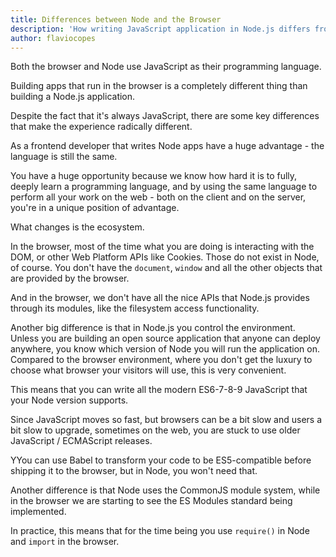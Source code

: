 ```yaml
---
title: Differences between Node and the Browser
description: 'How writing JavaScript application in Node.js differs from programming for the Web inside the browser'
author: flaviocopes
---
```


Both the browser and Node use JavaScript as their programming language.

Building apps that run in the browser is a completely different thing than building a Node.js application.

Despite the fact that it's always JavaScript, there are some key differences that make the experience radically different.

As a frontend developer that writes Node apps have a huge advantage - the language is still the same.

You have a huge opportunity because we know how hard it is to fully, deeply learn a programming language, and by using the same language to perform all your work on the web - both on the client and on the server, you're in a unique position of advantage.

What changes is the ecosystem.

In the browser, most of the time what you are doing is interacting with the DOM, or other Web Platform APIs like Cookies. Those do not exist in Node, of course. You don't have the `document`, `window` and all the other objects that are provided by the browser.

And in the browser, we don't have all the nice APIs that Node.js provides through its modules, like the filesystem access functionality.

Another big difference is that in Node.js you control the environment. Unless you are building an open source application that anyone can deploy anywhere, you know which version of Node you will run the application on. Compared to the browser environment, where you don't get the luxury to choose what browser your visitors will use, this is very convenient.

This means that you can write all the modern ES6-7-8-9 JavaScript that your Node version supports.

Since JavaScript moves so fast, but browsers can be a bit slow and users a bit slow to upgrade, sometimes on the web, you are stuck to use older JavaScript / ECMAScript releases.

YYou can use Babel to transform your code to be ES5-compatible before shipping it to the browser, but in Node, you won't need that.

Another difference is that Node uses the CommonJS module system, while in the browser we are starting to see the ES Modules standard being implemented.

In practice, this means that for the time being you use `require()` in Node and `import` in the browser.
